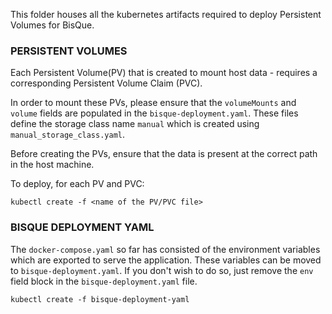 This folder houses all the kubernetes artifacts required to deploy Persistent Volumes for BisQue. 

### PERSISTENT VOLUMES

Each Persistent Volume(PV) that is created to mount host data - requires a corresponding Persistent Volume Claim (PVC). 

In order to mount these PVs, please ensure that the `volumeMounts` and `volume` fields are populated in the `bisque-deployment.yaml`. These files define the storage class name `manual` which is created using `manual_storage_class.yaml`. 

Before creating the PVs, ensure that the data is present at the correct path in the host machine. 

To deploy, for each PV and PVC: 
```
kubectl create -f <name of the PV/PVC file>
```

### BISQUE DEPLOYMENT YAML
The `docker-compose.yaml` so far has consisted of 
the environment variables which are exported to serve the application. These variables can be moved to `bisque-deployment.yaml`. If you don't wish to do so, just remove the `env` field block in the `bisque-deployment.yaml` file. 

```
kubectl create -f bisque-deployment-yaml
```

